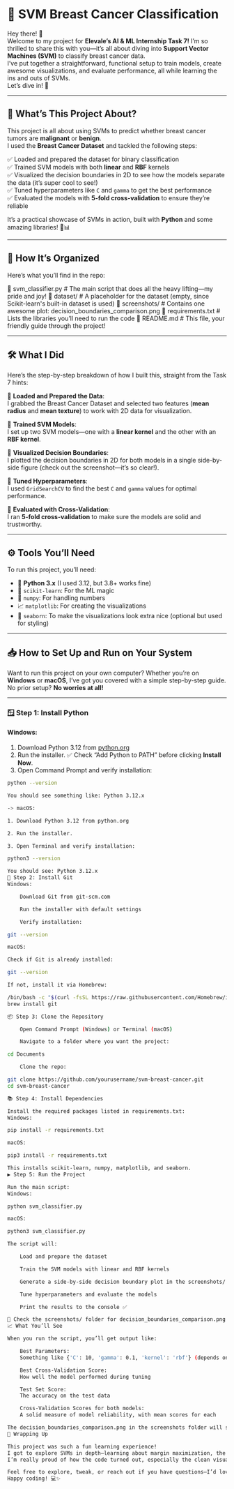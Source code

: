 # 🧠 SVM Breast Cancer Classification

Hey there! 👋  
Welcome to my project for **Elevale’s AI & ML Internship Task 7!**
I’m so thrilled to share this with you—it’s all about diving into **Support Vector Machines (SVM)** to classify breast cancer data.  
I’ve put together a straightforward, functional setup to train models, create awesome visualizations, and evaluate performance, all while learning the ins and outs of SVMs.  
Let’s dive in! 🚀

---

## 🌟 What’s This Project About?

This project is all about using SVMs to predict whether breast cancer tumors are **malignant** or **benign**.  
I used the **Breast Cancer Dataset** and tackled the following steps:

✅ Loaded and prepared the dataset for binary classification  
✅ Trained SVM models with both **linear** and **RBF** kernels  
✅ Visualized the decision boundaries in 2D to see how the models separate the data (it’s super cool to see!)  
✅ Tuned hyperparameters like `C` and `gamma` to get the best performance  
✅ Evaluated the models with **5-fold cross-validation** to ensure they’re reliable

It’s a practical showcase of SVMs in action, built with **Python** and some amazing libraries! 🐍📊

---

## 📂 How It’s Organized

Here’s what you’ll find in the repo:

📁 svm_classifier.py # The main script that does all the heavy lifting—my pride and joy!
📁 dataset/ # A placeholder for the dataset (empty, since Scikit-learn's built-in dataset is used)
📁 screenshots/ # Contains one awesome plot: decision_boundaries_comparison.png
📄 requirements.txt # Lists the libraries you’ll need to run the code
📄 README.md # This file, your friendly guide through the project!


---

## 🛠️ What I Did

Here’s the step-by-step breakdown of how I built this, straight from the Task 7 hints:

🔹 **Loaded and Prepared the Data**:  
I grabbed the Breast Cancer Dataset and selected two features (**mean radius** and **mean texture**) to work with 2D data for visualization.

🔹 **Trained SVM Models**:  
I set up two SVM models—one with a **linear kernel** and the other with an **RBF kernel**.

🔹 **Visualized Decision Boundaries**:  
I plotted the decision boundaries in 2D for both models in a single side-by-side figure (check out the screenshot—it’s so clear!).

🔹 **Tuned Hyperparameters**:  
I used `GridSearchCV` to find the best `C` and `gamma` values for optimal performance.

🔹 **Evaluated with Cross-Validation**:  
I ran **5-fold cross-validation** to make sure the models are solid and trustworthy.

---

## ⚙️ Tools You’ll Need

To run this project, you’ll need:

- 🐍 **Python 3.x** (I used 3.12, but 3.8+ works fine)  
- 🧪 `scikit-learn`: For the ML magic  
- 🔢 `numpy`: For handling numbers  
- 📈 `matplotlib`: For creating the visualizations  
- 🎨 `seaborn`: To make the visualizations look extra nice (optional but used for styling)

---

## 📥 How to Set Up and Run on Your System

Want to run this project on your own computer? Whether you’re on **Windows** or **macOS**, I’ve got you covered with a simple step-by-step guide.  
No prior setup? **No worries at all!**

---

### 🪟 Step 1: Install Python

#### Windows:
1. Download Python 3.12 from [python.org](https://www.python.org/)
2. Run the installer. ✅ Check “Add Python to PATH” before clicking **Install Now**.
3. Open Command Prompt and verify installation:

```bash
python --version

You should see something like: Python 3.12.x

-> macOS:

1. Download Python 3.12 from python.org

2. Run the installer.

3. Open Terminal and verify installation:

python3 --version

You should see: Python 3.12.x
🔧 Step 2: Install Git
Windows:

    Download Git from git-scm.com

    Run the installer with default settings

    Verify installation:

git --version

macOS:

Check if Git is already installed:

git --version

If not, install it via Homebrew:

/bin/bash -c "$(curl -fsSL https://raw.githubusercontent.com/Homebrew/install/HEAD/install.sh)"
brew install git

📦 Step 3: Clone the Repository

    Open Command Prompt (Windows) or Terminal (macOS)

    Navigate to a folder where you want the project:

cd Documents

    Clone the repo:

git clone https://github.com/yourusername/svm-breast-cancer.git
cd svm-breast-cancer

📚 Step 4: Install Dependencies

Install the required packages listed in requirements.txt:
Windows:

pip install -r requirements.txt

macOS:

pip3 install -r requirements.txt

This installs scikit-learn, numpy, matplotlib, and seaborn.
▶️ Step 5: Run the Project

Run the main script:
Windows:

python svm_classifier.py

macOS:

python3 svm_classifier.py

The script will:

    Load and prepare the dataset

    Train the SVM models with linear and RBF kernels

    Generate a side-by-side decision boundary plot in the screenshots/ folder

    Tune hyperparameters and evaluate the models

    Print the results to the console ✅

🎯 Check the screenshots/ folder for decision_boundaries_comparison.png.
📈 What You’ll See

When you run the script, you’ll get output like:

    Best Parameters:
    Something like {'C': 10, 'gamma': 0.1, 'kernel': 'rbf'} (depends on the run)

    Best Cross-Validation Score:
    How well the model performed during tuning

    Test Set Score:
    The accuracy on the test data

    Cross-Validation Scores for both models:
    A solid measure of model reliability, with mean scores for each

The decision_boundaries_comparison.png in the screenshots folder will show how each model separates the data—super insightful!
🎉 Wrapping Up

This project was such a fun learning experience!
I got to explore SVMs in depth—learning about margin maximization, the kernel trick, and how to tune hyperparameters for real-world data.
I’m really proud of how the code turned out, especially the clean visuals. 😄

Feel free to explore, tweak, or reach out if you have questions—I’d love to chat about it.
Happy coding! 💻✨